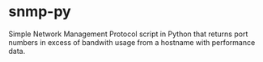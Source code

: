 # snmp-py
Simple Network Management Protocol script in Python that returns port numbers in excess of bandwith usage from a hostname with performance data.
